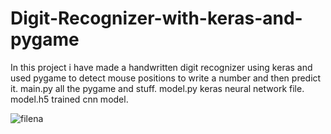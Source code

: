 # Digit-Recognizer-with-keras-and-pygame
In this project i have made a handwritten digit recognizer using keras and used pygame to detect mouse positions to write a number and then predict it.
main.py all the pygame and stuff.
model.py keras neural network file.
model.h5 trained cnn model.

![filena](https://user-images.githubusercontent.com/60724602/91775475-bf347100-ec08-11ea-84b3-49c5b0d1e383.png)

